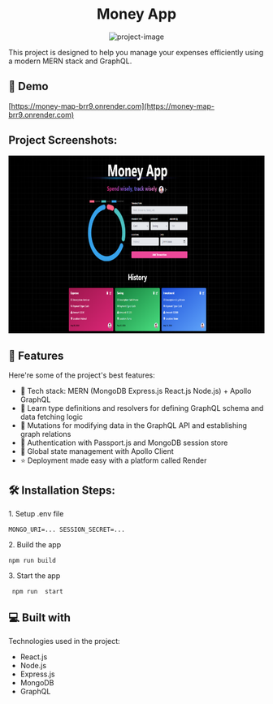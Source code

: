 <h1 align="center" id="title">Money App</h1>

<p align="center"><img src="" alt="project-image"></p>

<p id="description">This project is designed to help you manage your expenses efficiently using a modern MERN stack and GraphQL.</p>

<h2>🚀 Demo</h2>

[https://money-map-brr9.onrender.com](https://money-map-brr9.onrender.com)

<h2>Project Screenshots:</h2>

<img src="./frontend/public/assets/money-app.png" alt="project-screenshot" width="700" height="350/">

  
  
<h2>🧐 Features</h2>

Here're some of the project's best features:

*   🌟 Tech stack: MERN (MongoDB Express.js React.js Node.js) + Apollo GraphQL
*   📝 Learn type definitions and resolvers for defining GraphQL schema and data fetching logic
*   🔄 Mutations for modifying data in the GraphQL API and establishing graph relations
*   🎃 Authentication with Passport.js and MongoDB session store
*   🚀 Global state management with Apollo Client
*   ⭐ Deployment made easy with a platform called Render

<h2>🛠️ Installation Steps:</h2>

<p>1. Setup .env file</p>

```
MONGO_URI=... SESSION_SECRET=...
```

<p>2. Build the app</p>

```
npm run build
```

<p>3. Start the app</p>

```
 npm run  start
```

  
  
<h2>💻 Built with</h2>

Technologies used in the project:

*   React.js
*   Node.js
*   Express.js
*   MongoDB
*   GraphQL